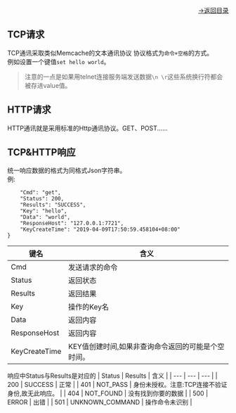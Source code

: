 [<p align="right">->返回目录</p>](0.directory.md)

## TCP请求
TCP通讯采取类似Memcache的文本通讯协议 协议格式为`命令+空格`的方式。  
例如设置一个键值`set hello world`。  
>注意的一点是如果用telnet连接服务端发送数据`\n \r`这些系统换行符都会被存进value值。

## HTTP请求
HTTP通讯就是采用标准的Http通讯协议。GET、POST......

## TCP&HTTP响应
统一响应数据的格式为同格式Json字符串。  
例:  
```shell
    "Cmd": "get",
    "Status": 200,
    "Results": "SUCCESS",
    "Key": "hello",
    "Data": "world",
    "ResponseHost": "127.0.0.1:7721",
    "KeyCreateTime": "2019-04-09T17:50:59.458104+08:00"
}  
```

|   键名 |   含义  |
| --- | --- |
|   Cmd  |   发送请求的命令  |
|   Status  |   返回状态  |
|   Results  |  返回结果   |
|   Key  |  操作的Key名   |
|   Data  |   返回内容  |
|   ResponseHost  |   返回内容  |
|   KeyCreateTime  |   KEY值创建时间,如果非查询命令返回的可能是个空时间。  |

响应中Status与Results是对应的
|   Status |   Results  |  含义  |
| --- | --- | --- |
|   200  |   SUCCESS | 正常 |
|   401  |   NOT_PASS  |  身份未授权。注意:TCP连接不验证身份,故无此响应。 |
|   404  |   NOT_FOUND  | 没有找到你要的数据 |
|   500  |   ERROR   |  出错 |
|   501  |   UNKNOWN_COMMAND |  操作命令未识别  |

